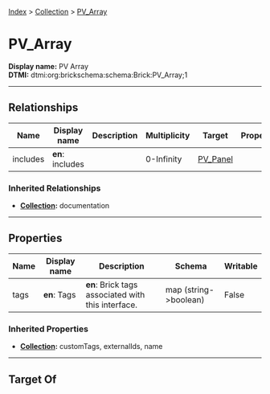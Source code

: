 [Index](../index.md) > [Collection](Collection.md) > [PV_Array](#)
# PV_Array

**Display name:** PV Array<br />
**DTMI:** dtmi:org:brickschema:schema:Brick:PV_Array;1

---

## Relationships

|Name|Display name|Description|Multiplicity|Target|Properties|Writable|
|-|-|-|-|-|-|-|
|includes|**en**: includes||0-Infinity|[PV_Panel](../Asset/Equipment/PV_Panel/PV_Panel.md)||True|
### Inherited Relationships
* **[Collection](Collection.md):** documentation

---

## Properties

|Name|Display name|Description|Schema|Writable|
|-|-|-|-|-|
|tags|**en**: Tags|**en**: Brick tags associated with this interface.|map (string->boolean)|False|
### Inherited Properties
* **[Collection](Collection.md):** customTags, externalIds, name

---

## Target Of

